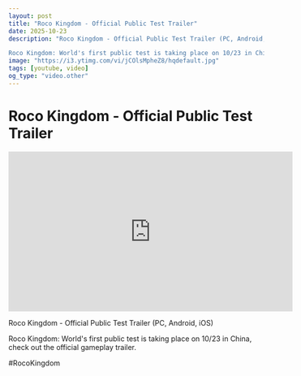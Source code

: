 ```yaml
---
layout: post
title: "Roco Kingdom - Official Public Test Trailer"
date: 2025-10-23
description: "Roco Kingdom - Official Public Test Trailer (PC, Android, iOS)

Roco Kingdom: World's first public test is taking place on 10/23 in China, check out the..."
image: "https://i3.ytimg.com/vi/jCOlsMpheZ8/hqdefault.jpg"
tags: [youtube, video]
og_type: "video.other"
---
```


<script type="application/ld+json">
{
  "@context": "http://schema.org",
  "@type": "VideoObject",
  "name": "Roco Kingdom - Official Public Test Trailer",
  "description": "Roco Kingdom - Official Public Test Trailer (PC, Android, iOS)\n\nRoco Kingdom: World's first public test is taking place on 10/23 in China, check out the official gameplay trailer.\n\n#RocoKingdom",
  "thumbnailUrl": "https://i3.ytimg.com/vi/jCOlsMpheZ8/hqdefault.jpg",
  "uploadDate": "2025-10-23T07:32:36",
  "embedUrl": "https://www.youtube.com/embed/jCOlsMpheZ8",
  "publisher": {
    "@type": "Person",
    "name": "Celo Zaga"
  },
  "mainEntityOfPage": {
    "@type": "WebPage",
    "@id": "https://celozaga.github.io/2025/10/23/roco-kingdom---official-public-test-trailer-jCOlsMpheZ8.html"
  },
  "duration": "PT0M0S"
}
</script>

<script type="application/ld+json">
{
  "@context": "http://schema.org",
  "@type": "BlogPosting",
  "headline": "Roco Kingdom - Official Public Test Trailer",
  "image": "https://i3.ytimg.com/vi/jCOlsMpheZ8/hqdefault.jpg",
  "publisher": {
    "@type": "Person",
    "name": "Celo Zaga"
  },
  "url": "https://celozaga.github.io/2025/10/23/roco-kingdom---official-public-test-trailer-jCOlsMpheZ8.html",
  "datePublished": "2025-10-23T07:32:36",
  "dateCreated": "2025-10-23T07:32:36",
  "dateModified": "2025-10-23T07:32:36",
  "description": "Roco Kingdom - Official Public Test Trailer (PC, Android, iOS)\n\nRoco Kingdom: World's first public test is taking place on 10/23 in China, check out the...",
  "author": {
    "@type": "Person",
    "name": "Celo Zaga"
  },
  "mainEntityOfPage": {
    "@type": "WebPage",
    "@id": "https://celozaga.github.io/2025/10/23/roco-kingdom---official-public-test-trailer-jCOlsMpheZ8.html"
  }
}
</script>

<h1 class="youtube-post-title">Roco Kingdom - Official Public Test Trailer</h1>

<iframe width="560" height="315" src="https://www.youtube.com/embed/jCOlsMpheZ8" class="youtube-post-embed" frameborder="0" allowfullscreen></iframe>

<p class="youtube-post-description">Roco Kingdom - Official Public Test Trailer (PC, Android, iOS)

Roco Kingdom: World's first public test is taking place on 10/23 in China, check out the official gameplay trailer.

#RocoKingdom</p>

